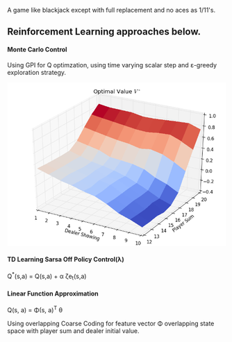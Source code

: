 A game like blackjack except with full replacement and no aces as 1/11's.

## Reinforcement Learning approaches below.


#### Monte Carlo Control

Using GPI for Q optimzation, using time varying scalar step and &epsilon;-greedy exploration strategy.

![Monte Carl Control V*](MC_Optimal.png)


#### TD Learning Sarsa Off Policy Control(&#955;)

Q<sup>*</sup>(s,a) = Q(s,a) + &alpha; &zeta;e<sub>t</sub>(s,a) 

#### Linear Function Approximation

Q(s, a) = &#934;(s, a)<sup>&#932;</sup> &#952;

Using overlapping Coarse Coding for feature vector &#934; overlapping state space with player sum and dealer initial value.



